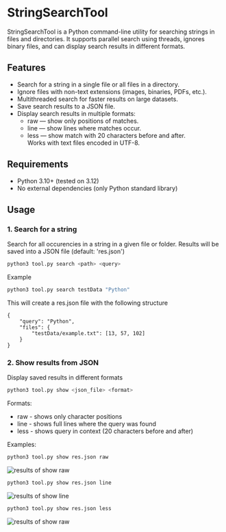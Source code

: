 # StringSearchTool  
StringSearchTool is a Python command-line utility for searching strings in files and directories. It supports parallel search using threads, ignores binary files, and can display search results in different formats.

## Features
* Search for a string in a single file or all files in a directory.  
* Ignore files with non-text extensions (images, binaries, PDFs, etc.).  
* Multithreaded search for faster results on large datasets.  
* Save search results to a JSON file.  
* Display search results in multiple formats:  
  * raw — show only positions of matches.  
  * line — show lines where matches occur.  
  * less — show match with 20 characters before and after.  
Works with text files encoded in UTF-8.  

## Requirements

- Python 3.10+ (tested on 3.12)  
- No external dependencies (only Python standard library)   
## Usage
### 1. Search for a string 
Search for all occurencies in a string in a given file or folder.
Results will be saved into a JSON file (default: 'res.json')

```bash
python3 tool.py search <path> <query>
```
Example
```bash
python3 tool.py search testData "Python"
```
This will create a res.json file with the following structure
```
{
    "query": "Python",
    "files": {
        "testData/example.txt": [13, 57, 102]
    }
}
```

### 2. Show results from JSON
Display saved results in different formats
```bash
python3 tool.py show <json_file> <format>
```
Formats: 
* raw - shows only character positions
* line - shows full lines where the query was found
* less - shows query in context (20 characters before and after)

Examples:   
```bash
python3 tool.py show res.json raw
```
![results of show raw](/screenshots/show_raw "output of show <filename> raw")
```bash
python3 tool.py show res.json line
```
![results of show line](/screenshots/show_line "output of show <filename> line")
```bash
python3 tool.py show res.json less
```
![results of show raw](/screenshots/show_less "output of show <filename> less")
